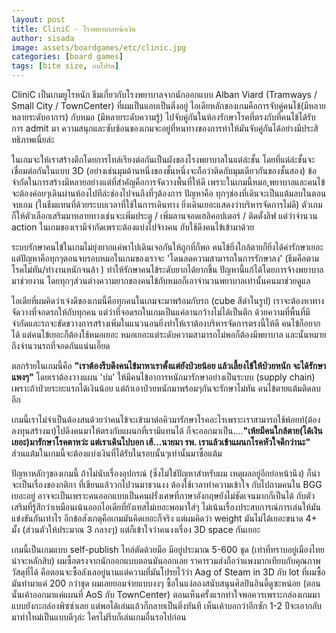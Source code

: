 ```yaml
---
layout: post
title: CliniC - โรงพยาบาลหน้าเงิน
author: sisada
image: assets/boardgames/etc/clinic.jpg
categories: [board games]
tags: [bite size, กบโปรด]
---
```

CliniC เป็นเกมยูโรหนัก ธีมเกี่ยวกับโรงพยาบาลจากนักออกแบบ Alban Viard (Tramways / Small City / TownCenter) ที่ผมเป็นแอบเป็นติ่งอยู่ ไอเดียหลักของเกมคือการจับคู่คนไข้(มีหลายหลายระดับอาการ) กับหมอ (มีหลายระดับความรู้) ไปจับคู่กันในห้องรักษาโรคที่ตรงกับที่คนไข้ได้รับการ admit มา ความสนุกและซับซ้อนของเกมจะอยู่ที่หนทางของการทำให้มันจับคู่กันได้อย่างมีประสิทธิภาพเนี่ยล่ะ

ในเกมจะให้เราสร้างตึกโดยการไทล์เรียงต่อกันเป็นผังของโรงพยาบาลในแต่ล่ะชั้น โดยที่แต่ล่ะชั้นจะเชื่อมต่อกันในแบบ 3D (อย่างเช่นมุมด้านหนึ่งของชั้นหนึ่งจะถือว่าติดกับมุมเดียวกันของชั้นสอง) ข้อจำกัดในการสร้างมีหลายอย่างแต่ที่สำคัญคือการจัดวางพื้นที่ให้ดี เพราะในเกมนี้หมอ,พยาบาลและคนไข้ จะต้องค่อยๆเดินผ่านห้องไปทีล่ะช่องไปจนถึงที่ๆต้องการ ปัญหาคือ ทุกๆช่องที่เดินจะเป็นแต้มลบในตอนจบเกม (ในธีมแทนที่ด้วยระบบเวลาที่ใช้ในการเดินทาง ยิ่งเดินเยอะแสดงว่าบริหารจัดการไม่ดี) ตัวเกมก็ให้ตัวเลือกเสริมมาหลายทางเช่นจะเพิ่มประตู / เพิ่มลานจอดเฮลิคอปเตอร์ / ติดตั้งลิฟ แต่ว่าจำนวน action ในเกมของเรามีจำกัดเพราะต้องแบ่งไปจ้างคน กับใช้ดึงคนไข้เข้ามาด้วย

ระบบรักษาคนไข้ในเกมไม่ยุ่งยากแค่พาไปเดินเจอกันให้ถูกที่ก็พอ คนไข้ยิ่งใกล้ตายก็ยิ่งได้ค่ารักษาเยอะ แต่ปัญหาคือทุกๆตอนจบรอบหมอในเกมของเราจะ 'โดนลดความสามารถในการรักษาลง' (ธีมคือตามโรคไม่ทัน/ทำงานหนักจนล้า ) ทำให้รักษาคนไข้ระดับยากได้ยากขึ้น ปัญหานี้แก้ได้โดยการจ้างพยาบาลมาช่วยงาน โดยทุกๆส่วนต่างความยากของคนไข้กับหมอก็เอาจำนวนพยาบาลเท่านั้นคนมาช่วยดูแล

ไอเดียที่ผมคิดว่าเจ๋งดีของเกมนี้คือทุกคนในเกมจะมาพร้อมกับรถ (cube สีดำในรูป) เราจะต้องหาทางจัดวางที่จอดรถให้กับทุกคน แต่ว่าที่จอดรถในเกมเป็นแค่ลานกว้างไม่ได้เป็นตึก ด้วยความที่พื้นที่มีจำกัดและรถจะขัดขวางการสร้างเพิ่มในแนวนอนยิ่งทำให้เราต้องบริหารจัดการตรงนี้ให้ดี คนไข้ก็อยากได้ แต่คนไข้เยอะก็ต้องใช้หมอเยอะ หมอเยอะแต่ระดับความสามารถไม่พอก็ต้องมีพยาบาล และนั้นหมายถึงจำนวนรถที่จอดกันแน่นเอี๊ยด

ตลกร้ายในเกมนี้คือ **"เราต้องรีบดึงคนไข้มาหาเราตั้งแต่ยังป่วยน้อย แล้วเลี้ยงไข้ให้ป่วยหนัก จะได้รักษาแพงๆ"** โดยเราต้องวางแผน 'บ่ม' ให้มีคนไข้อาการหนักมารักษาอย่างเป็นระบบ (supply chain) เพราะถ้าป่วยระยะแรกได้เงินน้อย แต่ถ้าเอาป่วยหนักมาพร้อมๆกันจะรักษาไม่ทัน คนไข้ตายแต้มติดลบอีก

เกมนี้เราไม่จำเป็นต้องสนด้วยว่าคนไข้จะเข้ามาต่อคิวมารักษาโรคอะไรเพราะเราสามารถใช้พ้อยท์(ต้องลงทุนสร้างมา)ไปดึงคนมาให้ตรงกับแผนกที่เรามีแทนได้ ก็จะออกมาเป็น....**"เห้ยมีคนใกล้ตาย(ได้เงินเยอะ)มารักษาโรคตาหว่ะ แต่เราเดินไปบอก เฮ้...นายมา รพ. เราแล้วเข้าแผนกโรคหัวใจดีกว่านะ"** ส่วนแต้มในเกมนี้จะต้องแบ่งเงินที่ได้รับในรอบนั้นๆเท่านั้นมาซื้อแต้ม

ปัญหาหลักๆของเกมนี้ ถ้าไม่นับเรื่องอุปกรณ์ (ซึ่งไม่ใช่ปัญหาสำหรับผม เหตุผลอยู่อีกย่อหน้านึง) ก็น่าจะเป็นเรื่องของกติกา ที่เขียนแล้ววกไปวนมาชวนงง ต้องใช้เวลาทำความเข้าใจ กับไปถามคนใน BGG เยอะอยู่ อาจจะเป็นเพราะคนออกแบบเป็นคนฝรั่งเศษที่ภาษาอังกฤษยังไม่ชัดเจนมากก็เป็นได้ กับตัวเสริมที่รู้สึกว่าเหมือนเน้นออกไอเดียที่ยังเทสไม่เยอะพอมาใส่ๆ ไม่เน้นเรื่องประสบการณ์การเล่นให้มันแข่งขันกันเท่าไร อีกข้อสังเกตุคือเกมมันคิดเยอะก็จริง แต่ผมคิดว่า weight มันไม่ได้เยอะขนาด 4+ มั้ง (ส่วนตัวให้ประมาณ 3 กลางๆ) แต่ก็เข้าใจว่าคนงงเรื่อง 3D space กันเยอะ

เกมนี้เป็นเกมแบบ self-publish ไทล์ตัดด้วยมือ มีอยู่ประมาณ 5-600 ชุด (เท่าที่ทราบอยู่เมืองไทยน่าจะหลักสิบ) ผมซื้อตรงจากนักออกแบบตอนมันออกเลย ราคารวมส่งถือว่าแพงมากเทียบกับคุณภาพวัสดุที่ได้ คือตอนจะซื้อลังเลอยู่นานแต่ความที่มันโปรยไว้ว่า Aag of Steam in 3D กับ lot ที่ผมซื้อมันทำมาแค่ 200 กว่าชุด ผมเลยยอมจ่ายแบบงงๆ ซื้อในแง่ลองสนับสนุนศิลปินอินดี้ดูซะหน่อย (ตอนนั้นเค้าออกมาแค่แผนที่ AoS กับ TownCenter) ตอนเห็นครั้งแรกทำใจพอควรเพราะกล่องเกมมาแบบยังกะกล่องพิซซ่าเลย แต่พอได้เล่นแล้วก็กลายเป็นติ่งทันที เห็นเค้าบอกว่าอีกซัก 1-2 ปีจะเอากลับมาทำใหม่เป็นแบบดีๆล่ะ ใครไม่รีบก็เล่นเกมอื่นรอไปก่อน
